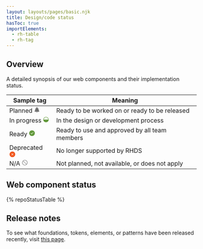 ```yaml
---
layout: layouts/pages/basic.njk
title: Design/code status
hasToc: true
importElements: 
  - rh-table
  - rh-tag
---
```


<link rel="stylesheet" href="{{ '/assets/packages/@rhds/elements/elements/rh-table/rh-table-lightdom.css' | url }}">

<section>

  ## Overview
  
  A detailed synopsis of our web components and their implementation status.

  <rh-table class="component-status-table">
    <table>
      <colgroup>
        <col />
        <col />
      </colgroup>
      <thead>
        <tr>
          <th scope="col" data-label="Sample tag">Sample tag</th>
          <th scope="col" data-label="Meaning">Meaning</th>
        </tr>
      </thead>
      <tbody>
        <tr>
          <td data-label="Sample tag">
            <span>
              <rh-tag variant="filled" color="gray">
                Planned
                <svg slot="icon" xmlns="http://www.w3.org/2000/svg" width="1em" height="1em" viewBox="0 0 16 16" role="img">
                  <style type="text/css">
                    .planned{fill:#707070;}
                  </style>
                  <g>
                    <path class="planned" d="M8,12c0.6,0,1,0.4,1,1s-0.4,1-1,1s-1-0.4-1-1S7.4,12,8,12z M8,11c-1.1,0-2,0.9-2,2s0.9,2,2,2s2-0.9,2-2
                      S9.1,11,8,11z"/>
                    <path class="planned" d="M12.5,9V7.5C12.5,5,10.5,3,8,3S3.5,5,3.5,7.5V9c0,0.6-0.4,1-1,1C2.2,10,2,10.2,2,10.5v2C2,12.8,2.2,13,2.5,13
                      h11c0.3,0,0.5-0.2,0.5-0.5v-2c0-0.3-0.2-0.5-0.5-0.5C12.9,10,12.5,9.6,12.5,9z"/>
                    <path class="planned" d="M8,2c0.3,0,0.5,0.2,0.5,0.5S8.3,3,8,3S7.5,2.8,7.5,2.5S7.7,2,8,2z M8,1C7.2,1,6.5,1.7,6.5,2.5S7.2,4,8,4
                      s1.5-0.7,1.5-1.5S8.8,1,8,1z"/>
                  </g>
                </svg>
              </rh-tag>
            </span>
          </td>
          <td data-label="Meaning">Ready to be worked on or ready to be released</td>
        </tr>
        <tr>
          <td data-label="Sample tag">
            <span>
              <rh-tag variant="outline" color="green">
                In progress
                <svg slot="icon" xmlns="http://www.w3.org/2000/svg" width="1em" height="1em" viewBox="0 0 16 16" fill="none" role="img">
                  <style type="text/css">
                    .inprogress{fill:#63993D;}
                  </style>
                  <path class="inprogress" d="M15,8c0,3.9-3.1,7-7,7s-7-3.1-7-7H15z"/>
                  <path class="inprogress" d="M8,2c3.3,0,6,2.7,6,6s-2.7,6-6,6s-6-2.7-6-6S4.7,2,8,2z M8,1C4.1,1,1,4.1,1,8s3.1,7,7,7s7-3.1,7-7S11.9,1,8,1z"/>
                </svg>
              </rh-tag>
            </span>
          </td>
          <td data-label="Meaning">In the design or development process</td>
        </tr>
        <tr>
          <td data-label="Sample tag">
            <span>
              <rh-tag variant="filled" color="green">
                Ready
                <svg slot="icon" xmlns="http://www.w3.org/2000/svg" width="1em" height="1em" viewBox="0 0 14 15" fill="none" role="img">
                  <path d="M7 14.5C10.866 14.5 14 11.366 14 7.5C14 3.63401 10.866 0.5 7 0.5C3.13401 0.5 0 3.63401 0 7.5C0 11.366 3.13401 14.5 7 14.5Z" fill="#63993D"/>
                  <path d="M4 7.5L6 9.5L10 5.5" stroke="#E9F7DF" stroke-miterlimit="10" stroke-linecap="round" stroke-linejoin="round"/>
                </svg>
              </rh-tag>
            </span>
          </td>
          <td data-label="Meaning">Ready to use and approved by all team members</td>
        </tr>
        <tr>
          <td data-label="Sample tag">
            <span>
              <rh-tag variant="filled" color="orange">
                Deprecated
                <svg slot="icon" xmlns="http://www.w3.org/2000/svg" width="1em" height="1em" viewBox="0 0 14 15" fill="none" role="img">
                  <path d="M7 14.5C10.866 14.5 14 11.366 14 7.5C14 3.63401 10.866 0.5 7 0.5C3.13401 0.5 0 3.63401 0 7.5C0 11.366 3.13401 14.5 7 14.5Z" fill="#F0561D"/>
                  <path d="M5 9.5L9 5.5" stroke="#FFE3D9" stroke-miterlimit="10" stroke-linecap="round" stroke-linejoin="round"/>
                  <path d="M9 9.5L5 5.5" stroke="#FFE3D9" stroke-miterlimit="10" stroke-linecap="round" stroke-linejoin="round"/>
                </svg>
              </rh-tag>
            </span>
          </td>
          <td data-label="Meaning">No longer supported by RHDS</td>
        </tr>
        <tr>
          <td data-label="Sample tag">
            <span>
              <rh-tag variant="outline" color="gray">
                N/A
                <svg slot="icon" xmlns="http://www.w3.org/2000/svg" width="1em" height="1em" viewBox="0 0 16 16" role="img">
                  <style type="text/css">
                    .na{fill:#707070;}
                  </style>
                  <path class="na" d="M8,1C4.1,1,1,4.1,1,8c0,3.9,3.1,7,7,7c3.9,0,7-3.1,7-7C15,4.1,11.9,1,8,1z M2,8c0-1.5,0.5-2.8,1.4-3.9l8.4,8.4
                    C10.8,13.5,9.5,14,8,14C4.7,14,2,11.3,2,8z M12.6,11.9L4.1,3.4C5.2,2.5,6.5,2,8,2c3.3,0,6,2.7,6,6C14,9.5,13.5,10.8,12.6,11.9z"/>
                </svg>
              </rh-tag>
            </span>
          </td>
          <td data-label="Meaning">Not planned, not available, or does not apply</td>
        </tr>
      </tbody>
    </table>
  </rh-table>
</section>

<section>

  ## Web component status

  {% repoStatusTable %}

</section>   

<uxdot-feedback>
  <h2>Release notes</h2>
  <p>To see what foundations, tokens, elements, or patterns have been released recently, visit <a href="/release-notes/">this page</a>.</p>
</uxdot-feedback>
